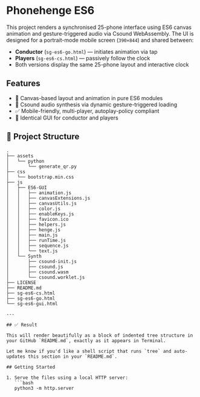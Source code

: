 # Phonehenge ES6

This project renders a synchronised 25-phone interface using ES6 canvas animation and gesture-triggered audio via Csound WebAssembly. The UI is designed for a portrait-mode mobile screen (`390×844`) and shared between:

- **Conductor** (`sg-es6-go.html`) — initiates animation via tap
- **Players** (`sg-es6-cs.html`) — passively follow the clock
- Both versions display the same 25-phone layout and interactive clock

## Features

- 🎨 Canvas-based layout and animation in pure ES6 modules
- 🎵 Csound audio synthesis via dynamic gesture-triggered loading
- ✅ Mobile-friendly, multi-player, autoplay-policy compliant
- 🔁 Identical GUI for conductor and players

## 📁 Project Structure

```text
.
├── assets
│   └── python
│       └── generate_qr.py
├── css
│   └── bootstrap.min.css
├── js
│   ├── ES6-GUI
│   │   ├── animation.js
│   │   ├── canvasExtensions.js
│   │   ├── canvasUtils.js
│   │   ├── color.js
│   │   ├── enableKeys.js
│   │   ├── favicon.ico
│   │   ├── helpers.js
│   │   ├── henge.js
│   │   ├── main.js
│   │   ├── runTime.js
│   │   ├── sequence.js
│   │   └── text.js
│   └── Synth
│       ├── csound-init.js
│       ├── csound.js
│       ├── csound.wasm
│       └── csound.worklet.js
├── LICENSE
├── README.md
├── sg-es6-cs.html
├── sg-es6-go.html
└── sg-es6-gui.html

---

## ✅ Result

This will render beautifully as a block of indented tree structure in your GitHub `README.md`, exactly as it appears in Terminal.

Let me know if you'd like a shell script that runs `tree` and auto-updates this section in your `README.md`.

## Getting Started

1. Serve the files using a local HTTP server:
   ```bash
   python3 -m http.server
